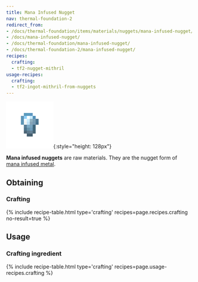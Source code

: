 ```yaml
---
title: Mana Infused Nugget
nav: thermal-foundation-2
redirect_from:
- /docs/thermal-foundation/items/materials/nuggets/mana-infused-nugget/
- /docs/mana-infused-nugget/
- /docs/thermal-foundation/mana-infused-nugget/
- /docs/thermal-foundation-2/mana-infused-nugget/
recipes:
  crafting:
  - tf2-nugget-mithril
usage-recipes:
  crafting:
  - tf2-ingot-mithril-from-nuggets
---
```


![Mana infused nugget](/assets/images/thermal-foundation-2/nugget-mithril.png){:style="height: 128px"}


**Mana infused nuggets** are raw materials. They are the nugget form of [mana
infused metal](/docs/1.12/thermal-foundation-2/mana-infused-ingot/).


Obtaining
---------

### Crafting
{% include recipe-table.html type='crafting' recipes=page.recipes.crafting no-result=true %}


Usage
-----

### Crafting ingredient
{% include recipe-table.html type='crafting' recipes=page.usage-recipes.crafting %}
